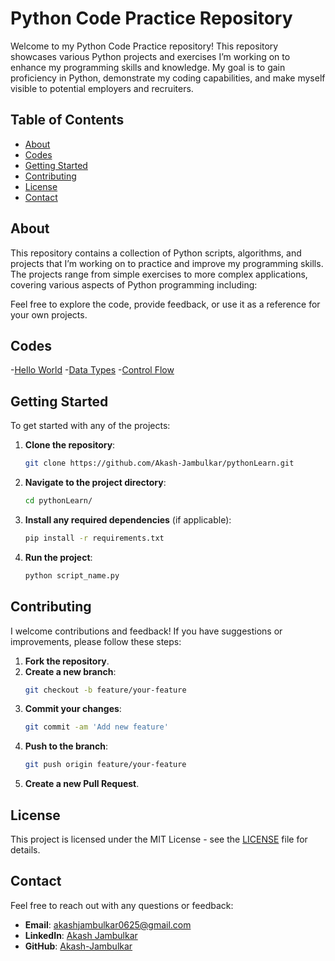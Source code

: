 # Python Code Practice Repository

Welcome to my Python Code Practice repository! This repository showcases various Python projects and exercises I’m working on to enhance my programming skills and knowledge. My goal is to gain proficiency in Python, demonstrate my coding capabilities, and make myself visible to potential employers and recruiters.

## Table of Contents

- [About](#about)
- [Codes](#codes)
- [Getting Started](#getting-started)
- [Contributing](#contributing)
- [License](#license)
- [Contact](#contact)

## About

This repository contains a collection of Python scripts, algorithms, and projects that I’m working on to practice and improve my programming skills. The projects range from simple exercises to more complex applications, covering various aspects of Python programming including:

Feel free to explore the code, provide feedback, or use it as a reference for your own projects.

## Codes

-[Hello World](https://github.com/Akash-Jambulkar/pythonLearn/blob/main/hello_world.py)
-[Data Types](https://github.com/Akash-Jambulkar/pythonLearn/blob/main/data_types.py)
-[Control Flow](https://github.com/Akash-Jambulkar/pythonLearn/blob/main/controlFlowTools.py)

## Getting Started

To get started with any of the projects:

1. **Clone the repository**:
   ```bash
   git clone https://github.com/Akash-Jambulkar/pythonLearn.git
   ```

2. **Navigate to the project directory**:
   ```bash
   cd pythonLearn/
   ```

3. **Install any required dependencies** (if applicable):
   ```bash
   pip install -r requirements.txt
   ```

4. **Run the project**:
   ```bash
   python script_name.py
   ```

## Contributing

I welcome contributions and feedback! If you have suggestions or improvements, please follow these steps:

1. **Fork the repository**.
2. **Create a new branch**:
   ```bash
   git checkout -b feature/your-feature
   ```
3. **Commit your changes**:
   ```bash
   git commit -am 'Add new feature'
   ```
4. **Push to the branch**:
   ```bash
   git push origin feature/your-feature
   ```
5. **Create a new Pull Request**.

## License

This project is licensed under the MIT License - see the [LICENSE](./LICENSE) file for details.

## Contact

Feel free to reach out with any questions or feedback:

- **Email**: akashjambulkar0625@gmail.com
- **LinkedIn**: [Akash Jambulkar](https://www.linkedin.com/in/akash-jambulkar-akash0j/)
- **GitHub**: [Akash-Jambulkar](https://github.com/Akash-Jambulkar)

